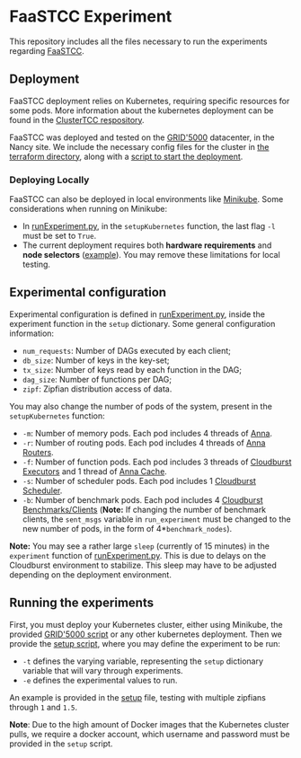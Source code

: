 # FaaSTCC Experiment

This repository includes all the files necessary to run the experiments regarding [FaaSTCC](https://dl.acm.org/doi/10.1145/3464298.3493392). 

## Deployment
FaaSTCC deployment relies on Kubernetes, requiring specific resources for some pods. 
More information about the kubernetes deployment can be found in the [ClusterTCC respository](https://github.com/FaaSTCC/clusterTCC).

FaaSTCC was deployed and tested on the [GRID'5000](https://www.grid5000.fr/w/Grid5000:Home) datacenter, in the Nancy site.
We include the necessary config files for the cluster in [the terraform directory](terraform-provider-grid5000-faastcc), 
along with a [script to start the deployment](terraformSetup.sh).

### Deploying Locally

FaaSTCC can also be deployed in local environments like [Minikube](https://minikube.sigs.k8s.io/docs/). Some considerations when running on Minikube:
* In [runExperiment.py](runExperiment.py), in the `setupKubernetes` function, the last flag `-l` must be set to `True`. 
* The current deployment requires both __hardware requirements__ and __node selectors__ ([example](https://github.com/FaaSTCC/clusterTCC/blob/master/hydro/cluster/yaml/ds/function-ds.yml)). You may remove these limitations for local testing.

## Experimental configuration
Experimental configuration is defined in [runExperiment.py](runExperiment.py), inside the experiment function in the `setup` dictionary.
Some general configuration information:
* `num_requests`: Number of DAGs executed by each client;
* `db_size`: Number of keys in the key-set;
* `tx_size`: Number of keys read by each function in the DAG;
* `dag_size`: Number of functions per DAG;
* `zipf`: Zipfian distribution access of data.

You may also change the number of pods of the system, present in the `setupKubernetes` function:
* `-m`: Number of memory pods. Each pod includes 4 threads of [Anna](https://github.com/FaaSTCC/annaTCC/tree/master/src/kvs).
* `-r`: Number of routing pods. Each pod includes 4 threads of [Anna Routers](https://github.com/FaaSTCC/annaTCC/tree/master/src/route).
* `-f`: Number of function pods. Each pod includes 3 threads of [Cloudburst Executors](https://github.com/FaaSTCC/cloudburstTCC/tree/master/cloudburst/server/executor) and 1 thread of [Anna Cache](https://github.com/FaaSTCC/cacheTCC).
* `-s`: Number of scheduler pods. Each pod includes 1 [Cloudburst Scheduler](https://github.com/FaaSTCC/cloudburstTCC/tree/master/cloudburst/server/scheduler).
* `-b`: Number of benchmark pods. Each pod includes 4 [Cloudburst Benchmarks/Clients](https://github.com/FaaSTCC/cloudburstTCC/tree/master/cloudburst/server/benchmarks) (__Note:__ If changing the number of benchmark clients, the `sent_msgs` variable in `run_experiment` must be changed to the new number of pods, in the form of 4*`benchmark_nodes`).

__Note:__ You may see a rather large `sleep` (currently of 15 minutes) in the `experiment` function of [runExperiment.py](runExperiment.py). 
This is due to delays on the Cloudburst environment to stabilize. This sleep may have to be adjusted depending on the deployment environment.

## Running the experiments

First, you must deploy your Kubernetes cluster, either using Minikube, the provided [GRID'5000 script](terraformSetup.sh) or any other kubernetes deployment.
Then we provide the [setup script](setup), where you may define the experiment to be run:
* `-t` defines the varying variable, representing the `setup` dictionary variable that will vary through experiments.
* `-e` defines the experimental values to run.

An example is provided in the [setup](setup) file, testing with multiple zipfians through `1` and `1.5`.

__Note__: Due to the high amount of Docker images that the Kubernetes cluster pulls, we require a docker account, which username and password must be provided in the `setup` script.